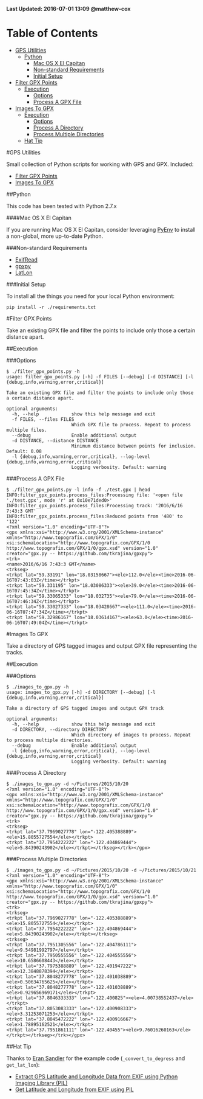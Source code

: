 **Last Updated: 2016-07-01 13:09 @matthew-cox**

Table of Contents
=================
  * [GPS Utilities](#gps-utilities)
    * [Python](#python)
        * [Mac OS X El Capitan](#mac-os-x-el-capitan)
      * [Non-standard Requirements](#non-standard-requirements)
      * [Initial Setup](#initial-setup)
  * [Filter GPX Points](#filter-gpx-points)
    * [Execution](#execution)
      * [Options](#options)
      * [Process A GPX File](#process-a-gpx-file)
  * [Images To GPX](#images-to-gpx)
    * [Execution](#execution-1)
      * [Options](#options-1)
      * [Process A Directory](#process-a-directory)
      * [Process Multiple Directories](#process-multiple-directories)
    * [Hat Tip](#hat-tip)

#GPS Utilities

Small collection of Python scripts for working with GPS and GPX. Included:

* [Filter GPX Points](#filter-gpx-points)
* [Images To GPX](#images-to-gpx)

##Python

This code has been tested with Python 2.7.x

####Mac OS X El Capitan

If you are running Mac OS X El Capitan, consider leveraging [PyEnv](https://github.com/yyuu/pyenv) to install a non-global, more up-to-date Python.

###Non-standard Requirements

* [ExifRead](https://pypi.python.org/pypi/ExifRead/)
* [gpxpy](https://github.com/tkrajina/gpxpy)
* [LatLon](https://pypi.python.org/pypi/LatLon/1.0.2)

###Initial Setup

To install all the things you need for your local Python environment:

    pip install -r ./requirements.txt

#Filter GPX Points

Take an existing GPX file and filter the points to include only those a certain distance apart.

##Execution

###Options

    $ ./filter_gpx_points.py -h
    usage: filter_gpx_points.py [-h] -f FILES [--debug] [-d DISTANCE] [-l {debug,info,warning,error,critical}]

    Take an existing GPX file and filter the points to include only those a certain distance apart.

    optional arguments:
      -h, --help            show this help message and exit
      -f FILES, --files FILES
                            Which GPX file to process. Repeat to process multiple files.
      --debug               Enable additional output
      -d DISTANCE, --distance DISTANCE
                            Minimum distance between points for inclusion. Default: 0.08
      -l {debug,info,warning,error,critical}, --log-level {debug,info,warning,error,critical}
                            Logging verbosity. Default: warning

###Process A GPX File

    $ ./filter_gpx_points.py -l info -f ./test.gpx | head
    INFO:filter_gpx_points.process_files:Processing file: '<open file './test.gpx', mode 'r' at 0x10e71ded0>'
    INFO:filter_gpx_points.process_files:Processing track: '2016/6/16 7:43:3 GMT'
    INFO:filter_gpx_points.process_files:Reduced points from '480' to '122'
    <?xml version="1.0" encoding="UTF-8"?>
    <gpx xmlns:xsi="http://www.w3.org/2001/XMLSchema-instance" xmlns="http://www.topografix.com/GPX/1/0" xsi:schemaLocation="http://www.topografix.com/GPX/1/0 http://www.topografix.com/GPX/1/0/gpx.xsd" version="1.0" creator="gpx.py -- https://github.com/tkrajina/gpxpy">
    <trk>
    <name>2016/6/16 7:43:3 GMT</name>
    <trkseg>
    <trkpt lat="59.33191" lon="18.03158667"><ele>112.0</ele><time>2016-06-16T07:43:03Z</time></trkpt>
    <trkpt lat="59.331195" lon="18.03086333"><ele>39.0</ele><time>2016-06-16T07:45:34Z</time></trkpt>
    <trkpt lat="59.33065333" lon="18.032735"><ele>79.0</ele><time>2016-06-16T07:46:34Z</time></trkpt>
    <trkpt lat="59.33027333" lon="18.03428667"><ele>111.0</ele><time>2016-06-16T07:47:34Z</time></trkpt>
    <trkpt lat="59.32986167" lon="18.03614167"><ele>63.0</ele><time>2016-06-16T07:49:04Z</time></trkpt>

#Images To GPX

Take a directory of GPS tagged images and output GPX file representing the tracks.

##Execution

###Options

    $ ./images_to_gpx.py -h
    usage: images_to_gpx.py [-h] -d DIRECTORY [--debug] [-l {debug,info,warning,error,critical}]

    Take a directory of GPS tagged images and output GPX track

    optional arguments:
      -h, --help            show this help message and exit
      -d DIRECTORY, --directory DIRECTORY
                            Which directory of images to process. Repeat to process multiple directories.
      --debug               Enable additional output
      -l {debug,info,warning,error,critical}, --log-level {debug,info,warning,error,critical}
                            Logging verbosity. Default: warning

###Process A Directory

    $ ./images_to_gpx.py -d ~/Pictures/2015/10/20
    <?xml version="1.0" encoding="UTF-8"?>
    <gpx xmlns:xsi="http://www.w3.org/2001/XMLSchema-instance" xmlns="http://www.topografix.com/GPX/1/0" xsi:schemaLocation="http://www.topografix.com/GPX/1/0 http://www.topografix.com/GPX/1/0/gpx.xsd" version="1.0" creator="gpx.py -- https://github.com/tkrajina/gpxpy">
    <trk>
    <trkseg>
    <trkpt lat="37.7969027778" lon="-122.405388889"><ele>15.8055727554</ele></trkpt>
    <trkpt lat="37.7954222222" lon="-122.404869444"><ele>5.84390243902</ele></trkpt></trkseg></trk></gpx>

###Process Multiple Directories

    $ ./images_to_gpx.py -d ~/Pictures/2015/10/20 -d ~/Pictures/2015/10/21
    <?xml version="1.0" encoding="UTF-8"?>
    <gpx xmlns:xsi="http://www.w3.org/2001/XMLSchema-instance" xmlns="http://www.topografix.com/GPX/1/0" xsi:schemaLocation="http://www.topografix.com/GPX/1/0 http://www.topografix.com/GPX/1/0/gpx.xsd" version="1.0" creator="gpx.py -- https://github.com/tkrajina/gpxpy">
    <trk>
    <trkseg>
    <trkpt lat="37.7969027778" lon="-122.405388889"><ele>15.8055727554</ele></trkpt>
    <trkpt lat="37.7954222222" lon="-122.404869444"><ele>5.84390243902</ele></trkpt></trkseg>
    <trkseg>
    <trkpt lat="37.7951305556" lon="-122.404786111"><ele>9.54981992797</ele></trkpt>
    <trkpt lat="37.7950555556" lon="-122.404555556"><ele>10.6586608443</ele></trkpt>
    <trkpt lat="37.7975388889" lon="-122.401947222"><ele>12.3848878394</ele></trkpt>
    <trkpt lat="37.8048277778" lon="-122.401038889"><ele>0.50634765625</ele></trkpt>
    <trkpt lat="37.8048277778" lon="-122.401038889"><ele>0.929656969171</ele></trkpt>
    <trkpt lat="37.8046333333" lon="-122.400825"><ele>4.00738552437</ele></trkpt>
    <trkpt lat="37.8053083333" lon="-122.400908333"><ele>3.31253071253</ele></trkpt>
    <trkpt lat="37.8045472222" lon="-122.400916667"><ele>1.78895162521</ele></trkpt>
    <trkpt lat="37.7951861111" lon="-122.40455"><ele>9.76016260163</ele></trkpt></trkseg></trk></gpx>

##Hat Tip

Thanks to [Eran Sandler](http://eran.sandler.co.il) for the example code (`_convert_to_degress` and `get_lat_lon`):

* [Extract GPS Latitude and Longitude Data from EXIF using Python Imaging Library (PIL)](http://eran.sandler.co.il/2011/05/20/extract-gps-latitude-and-longitude-data-from-exif-using-python-imaging-library-pil/)
* [Get Latitude and Longitude from EXIF using PIL](https://gist.github.com/erans/983821)

